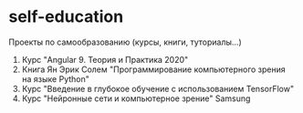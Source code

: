 # self-education
Проекты по самообразованию (курсы, книги, туториалы...)

1) Курс "Angular 9. Теория и Практика 2020"
2) Книга Ян Эрик Солем "Программирование компьютерного зрения на языке Python"
3) Курс "Введение в глубокое обучение с использованием TensorFlow"
4) Курс "Нейронные сети и компьютерное зрение" Samsung
